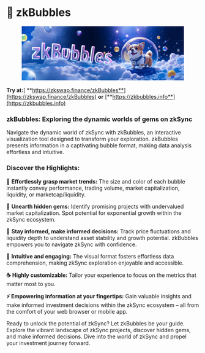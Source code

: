 # 🫧 zkBubbles

<figure><img src="../.gitbook/assets/zkbubbles (1).jpg" alt=""><figcaption></figcaption></figure>

**Try at:**[ **https://zkswap.finance/zkBubbles**](https://zkswap.finance/zkBubbles) **or** [**https://zkbubbles.info**](https://zkbubbles.info)

### zkBubbles: Exploring the dynamic worlds of gems on zkSync

Navigate the dynamic world of zkSync with zkBubbles, an interactive visualization tool designed to transform your exploration. zkBubbles presents information in a captivating bubble format, making data analysis effortless and intuitive.



### Discover the Highlights:

🌟 **Effortlessly grasp market trends:** The size and color of each bubble instantly convey performance, trading volume, market capitalization, liquidity, or marketcap/liquidity.

💎 **Unearth hidden gems:** Identify promising projects with undervalued market capitalization. Spot potential for exponential growth within the zkSync ecosystem.

👒 **Stay informed, make informed decisions:** Track price fluctuations and liquidity depth to understand asset stability and growth potential. zkBubbles empowers you to navigate zkSync with confidence.

🌾 **Intuitive and engaging:** The visual format fosters effortless data comprehension, making zkSync exploration enjoyable and accessible.

**☕ Highly customizable:** Tailor your experience to focus on the metrics that matter most to you.

**⚡ Empowering information at your fingertips:** Gain valuable insights and make informed investment decisions within the zkSync ecosystem – all from the comfort of your web browser or mobile app.

Ready to unlock the potential of zkSync? Let zkBubbles be your guide. Explore the vibrant landscape of zkSync projects, discover hidden gems, and make informed decisions. Dive into the world of zkSync and propel your investment journey forward.
